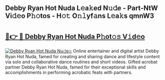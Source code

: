 ## Debby Ryan Hot Nuda L𝚎a𝚔ed N𝚞𝚍e - Part-NtW Vi𝚍𝚎o P𝚑𝚘tos - H𝚘𝚝 O𝚗𝚕yf𝚊ns L𝚎a𝚔s qmnW3

# <h2><a href="http://kf8mvz.oniu.top/?m=Debby+Ryan+Hot+Nuda">🔗👉 🔴 Debby Ryan Hot Nuda P𝚑ot𝚘𝚜 V𝚒d𝚎o</a></h2>

[![Debby Ryan Hot Nuda Nu𝚍e𝚜](https://i.imgur.com/0qMVB7G.gif)](http://kf8mvz.oniu.top/?m=Debby+Ryan+Hot+Nuda)
Online entertainer and digital artist Debby Ryan Hot Nuda, famed for creating and sharing dance and lifestyle content via solo and collaborative dance routines and short videos. Gifted acrobat partner Debby Ryan Hot Nuda, famed for their exceptional skills and accomplishments in performing acrobatic feats with partners.  
